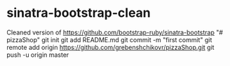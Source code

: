 sinatra-bootstrap-clean
=======================

Cleaned version of https://github.com/bootstrap-ruby/sinatra-bootstrap
"# pizzaShop"  git init git add README.md git commit -m "first commit" git remote add origin https://github.com/grebenshchikovr/pizzaShop.git git push -u origin master

